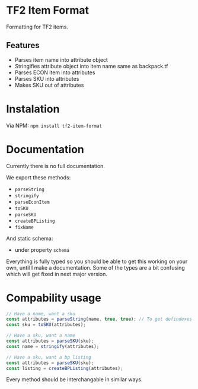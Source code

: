 # TF2 Item Format
Formatting for TF2 items.

## Features
- Parses item name into attribute object
- Stringifies attribute object into item name same as backpack.tf
- Parses ECON item into attributes
- Parses SKU into attributes
- Makes SKU out of attributes

# Instalation
Via NPM: `npm install tf2-item-format`

# Documentation
Currently there is no full documentation.

We export these methods:
- `parseString`
- `stringify`
- `parseEconItem`
- `toSKU`
- `parseSKU`
- `createBPListing`
- `fixName`

And static schema:
- under property `schema`

Everything is fully typed so you should be able to get this working on your own, until I make a documentation.
Some of the types are a bit confusing which will get fixed in next major version.

# Compability usage
```ts
// Have a name, want a sku
const attributes = parseString(name, true, true); // To get defindexes and enums
const sku = toSKU(attributes);

// Have a sku, want a name
const attributes = parseSKU(sku);
const name = stringify(attributes);

// Have a sku, want a bp listing
const attributes = parseSKU(sku);
const listing = createBPListing(attributes);
```
Every method should be interchangable in similar ways.